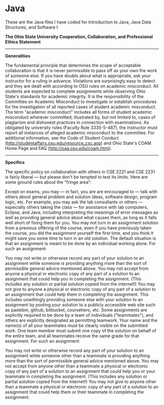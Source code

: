 # Java 
These are the Java files I have coded for Introduction to Java, Java Data Structures, and Software I. 

<b> The Ohio State University Cooperation, Collaboration, and Professional Ethics Statement </b>
<hr>

<b>Generalities</b> 

The fundamental principle that determines the scope of acceptable collaboration is that it is never permissible to pass off as your own the work of someone else. If you have doubts about what is appropriate, ask your instructor for a ruling in advance. Violations are surprisingly easy to detect and they are dealt with according to OSU rules on academic misconduct. All students are expected to complete assignments while observing Ohio State's standards for academic integrity. It is the responsibility of the Committee on Academic Misconduct to investigate or establish procedures for the investigation of all reported cases of student academic misconduct. The term "academic misconduct" includes all forms of student academic misconduct wherever committed; illustrated by, but not limited to, cases of plagiarism and dishonest practices in connection with examinations. As obligated by university rules (Faculty Rule 3335-5-487), the instructor must report all instances of alleged academic misconduct to the committee. For additional information, see the Code of Student Conduct (http://studentaffairs.osu.edu/resource_csc.asp) and Ohio State's COAM Home Page and FAQ (http://oaa.osu.edu/coam.html).

<hr>

<b>Specifics</b>

The specific policy on collaboration with others in CSE 2221 and CSE 2231 is fairly liberal — but please don't be tempted to test its limits. Here are some ground rules about the "fringe area":

Except on exams, you may — in fact, you are are encouraged to — talk with others about general problem and solution ideas, software design, program logic, etc. For example, you may ask the lab consultants or others — especially others taking the class — for assistance with lab computers, Eclipse, and Java, including interpreting the meanings of error messages as well as providing general advice about what causes them, as long as it falls well short of fixing them for you. You may not turn in an assignment solution from a previous offering of the course, even if you have previously taken the course, you did the assignment yourself the first time, and you think it might save you some time to turn in an old solution. The default situation is that an assignment is meant to be done by an individual working alone. For such an assignment:

You may not write or otherwise record any part of your solution to an assignment while someone is providing anything more than the sort of permissible general advice mentioned above. You may not accept from anyone a physical or electronic copy of any part of a solution to an assignment that could help you in completing the assignment. (This includes any solution or partial solution copied from the internet!) You may not give to anyone a physical or electronic copy of any part of a solution to an assignment that could help them in completing the assignment. This includes unwittingly providing someone else with your solution to an assignment by posting your solution to a publicly accessible web site such as pastebin, github, bitbucket, coursehero, etc. Some assignments are explicitly required to be done by a team of individuals ("teammates"), and others are explicitly designated as permitting teamwork. Your name and the name(s) of all your teammates must be clearly visible on the submitted work. One team member must submit one copy of the solution on behalf of the entire team, and all teammates receive the same grade for that assignment. For such an assignment:

You may not write or otherwise record any part of your solution to an assignment while someone other than a teammate is providing anything more than the sort of permissible general advice mentioned above. You may not accept from anyone other than a teammate a physical or electronic copy of any part of a solution to an assignment that could help you or your teammate in completing the assignment. (This includes any solution or partial solution copied from the internet!) You may not give to anyone other than a teammate a physical or electronic copy of any part of a solution to an assignment that could help them or their teammate in completing the assignment.
